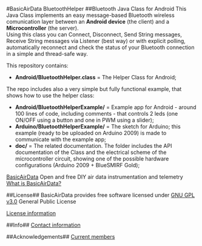 #BasicAirData BluetoothHelper
##Bluetooth Java Class for Android
This Java Class implements an easy message-based Bluetooth wireless comunication layer between an **Android device** (the client) and a **Microcontroller** (the server).<br>
Using this class you can Connect, Disconnect, Send String messages, Receive String messages via Listener (best way) or with explicit polling, automatically reconnect and check the status of your Bluetooth connection in a simple and thread-safe way.

This repository contains:
- <b>Android/BluetoothHelper.class</b> = The Helper Class for Android;

The repo includes also a very simple but fully functional example, that shows how to use the helper class:
- <b>Android/BluetoothHelperExample/</b> = Example app for Android - around 100 lines of code, including comments - that controls 2 leds (one ON/OFF using a button and one in PWM using a slider);
- <b>Arduino/BluetoothHelperExample/</b> = The sketch for Arduino; this example (ready to be uploaded on Arduino 2009) is made to communicate with the example app;
- <b>doc/</b> = The related documentation. The folder includes the API documentation of the Class and the electrical scheme of the microcontroller circuit, showing one of the possible hardware configurations (Arduino 2009 + BlueSMIRF Gold);

[BasicAirData](http://www.basicairdata.eu) Open and free DIY air data instrumentation and telemetry
[What is BasicAirData?](http://www.basicairdata.eu/attachments/others/BAD%20Brochure.pdf)

##License##
BasicAirData provides free software licensed under [GNU GPL v3.0](http://www.gnu.org/licenses/gpl-3.0.txt) General Public License

[License information](http://www.basicairdata.eu/copyright.html)

##Info##
[Contact information](http://www.basicairdata.eu/social.html)

##Acknowledgements##
[Current members](http://www.basicairdata.eu/about.html)


